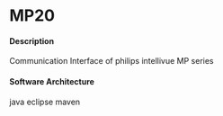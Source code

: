 # MP20

#### Description
Communication Interface of philips intellivue MP series

#### Software Architecture
java eclipse maven

